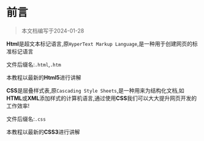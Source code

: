# 前言

> 本文档编写于2024-01-28

**Html**是超文本标记语言,原`HyperText Markup Language`,是一种用于创建网页的标准标记语言

文件后缀名:`.html`,`.htm`

本教程以最新的**Html5**进行讲解



**CSS**是层叠样式表,原`Cascading Style Sheets`,是一种用来为结构化文档,如**HTML**或**XML**添加样式的计算机语言,通过使用**CSS**我们可以大大提升网页开发的工作效率!

文件后缀名:`.css`

本教程以最新的**CSS3**进行讲解

